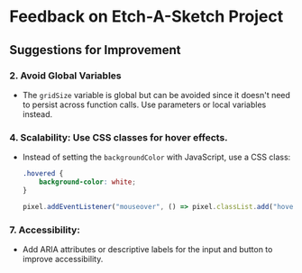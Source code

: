 # Feedback on Etch-A-Sketch Project

## **Suggestions for Improvement**

### 2. **Avoid Global Variables**
   - The `gridSize` variable is global but can be avoided since it doesn't need to persist across function calls. Use parameters or local variables instead.

### 4. **Scalability**: Use CSS classes for hover effects.
   - Instead of setting the `backgroundColor` with JavaScript, use a CSS class:
     ```css
     .hovered {
         background-color: white;
     }
     ```
     ```javascript
     pixel.addEventListener("mouseover", () => pixel.classList.add("hovered"));
     ```

### 7. **Accessibility**:
   - Add ARIA attributes or descriptive labels for the input and button to improve accessibility.